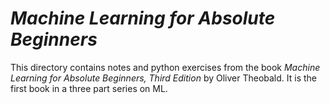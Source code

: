 # *Machine Learning for Absolute Beginners*
This directory contains notes and python exercises from the book *Machine Learning for Absolute Beginners, Third Edition* by Oliver Theobald.
It is the first book in a three part series on ML.

